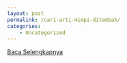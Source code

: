 ```yaml
---
layout: post
permalink: /cari-arti-mimpi-ditembak/
categories:
    - Uncategorized
---
```


[Baca Selengkapnya](/10)